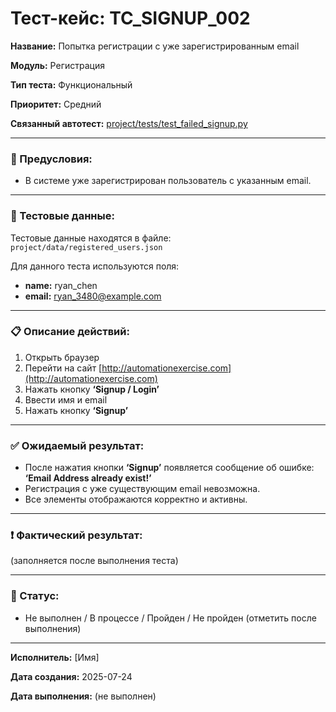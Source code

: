 # Тест-кейс: TC_SIGNUP_002

**Название:** Попытка регистрации с уже зарегистрированным email

**Модуль:** Регистрация

**Тип теста:** Функциональный

**Приоритет:** Средний

**Связанный автотест:** [project/tests/test_failed_signup.py](project/tests/test_failed_signup.py)

---

### 🔧 Предусловия:
- В системе уже зарегистрирован пользователь с указанным email.

---

### 🧪 Тестовые данные:

Тестовые данные находятся в файле:  
`project/data/registered_users.json`

Для данного теста используются поля:
- **name:** ryan_chen  
- **email:** ryan_3480@example.com

---

### 📋 Описание действий:

1. Открыть браузер  
2. Перейти на сайт [http://automationexercise.com](http://automationexercise.com)  
3. Нажать кнопку **‘Signup / Login’**  
4. Ввести имя и email  
5. Нажать кнопку **‘Signup’**  

---

### ✅ Ожидаемый результат:
- После нажатия кнопки **‘Signup’** появляется сообщение об ошибке:  
  **‘Email Address already exist!’**
- Регистрация с уже существующим email невозможна.
- Все элементы отображаются корректно и активны.

---

### ❗ Фактический результат:
(заполняется после выполнения теста)

---

### 📌 Статус:
- Не выполнен / В процессе / Пройден / Не пройден (отметить после выполнения)

---

**Исполнитель:** [Имя]

**Дата создания:** 2025-07-24

**Дата выполнения:** (не выполнен)
